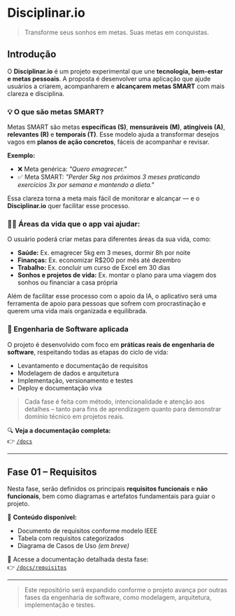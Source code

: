 # Disciplinar.io  
> Transforme seus sonhos em metas. Suas metas em conquistas.

## Introdução  
O **Disciplinar.io** é um projeto experimental que une **tecnologia, bem-estar e metas pessoais**. A proposta é desenvolver uma aplicação que ajude usuários a criarem, acompanharem e **alcançarem metas SMART** com mais clareza e disciplina.

### 💡 O que são metas SMART?  
Metas SMART são metas **específicas (S)**, **mensuráveis (M)**, **atingíveis (A)**, **relevantes (R)** e **temporais (T)**. Esse modelo ajuda a transformar desejos vagos em **planos de ação concretos**, fáceis de acompanhar e revisar.

**Exemplo:**  
- ❌ Meta genérica: *"Quero emagrecer."*  
- ✅ Meta SMART: *"Perder 5kg nos próximos 3 meses praticando exercícios 3x por semana e mantendo a dieta."*

Essa clareza torna a meta mais fácil de monitorar e alcançar — e o **Disciplinar.io** quer facilitar esse processo.

### 🧘‍♂️ Áreas da vida que o app vai ajudar:  
O usuário poderá criar metas para diferentes áreas da sua vida, como:  
- **Saúde:** Ex. emagrecer 5kg em 3 meses, dormir 8h por noite  
- **Finanças:** Ex. economizar R$200 por mês até dezembro  
- **Trabalho:** Ex. concluir um curso de Excel em 30 dias  
- **Sonhos e projetos de vida:** Ex. montar o plano para uma viagem dos sonhos ou financiar a casa própria

Além de facilitar esse processo com o apoio da IA, o aplicativo será uma ferramenta de apoio para pessoas que sofrem com procrastinação e querem uma vida mais organizada e equilibrada.

### 🧠 Engenharia de Software aplicada  
O projeto é desenvolvido com foco em **práticas reais de engenharia de software**, respeitando todas as etapas do ciclo de vida:  
- Levantamento e documentação de requisitos  
- Modelagem de dados e arquitetura  
- Implementação, versionamento e testes  
- Deploy e documentação viva  
> Cada fase é feita com método, intencionalidade e atenção aos detalhes – tanto para fins de aprendizagem quanto para demonstrar domínio técnico em projetos reais.

🔍 **Veja a documentação completa:**  
👉 [`/docs`](./docs)

---

## Fase 01 – Requisitos  

Nesta fase, serão definidos os principais **requisitos funcionais** e **não funcionais**, bem como diagramas e artefatos fundamentais para guiar o projeto.

📌 **Conteúdo disponível:**  
- Documento de requisitos conforme modelo IEEE  
- Tabela com requisitos categorizados  
- Diagrama de Casos de Uso *(em breve)*  

🔗 Acesse a documentação detalhada desta fase:  
👉 [`/docs/requisitos`](./docs/requisitos)

---

> Este repositório será expandido conforme o projeto avança por outras fases da engenharia de software, como modelagem, arquitetura, implementação e testes.
